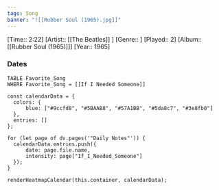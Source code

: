 ```yaml
---
tags: Song  
banner: "![[Rubber Soul (1965).jpg]]"
---
```

[Time:: 2:22]
[Artist:: [[The Beatles]] ]
[Genre:: ]
[Played:: 2]
[Album:: [[Rubber Soul (1965)]]]
[Year:: 1965]
### Dates
````dataview
TABLE Favorite_Song
WHERE Favorite_Song = [[If I Needed Someone]]
````

  ```dataviewjs
const calendarData = { 
	colors: { 
		blue: ["#9ccfd8", "#5BAAB8", "#57A1BB", "#5da8c7", "#3e8fb0"] 
	}, 
	entries: [] 
}; 

for (let page of dv.pages('"Daily Notes"')) { 
	calendarData.entries.push({ 
		date: page.file.name, 
		intensity: page["If_I_Needed_Someone"]
	}); 
} 

renderHeatmapCalendar(this.container, calendarData);
```
